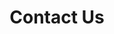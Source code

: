 ---
layout: en_article
id: 11
title: Contact Us
category: about us
pic: 
detail: <p><br>Contact us<br>Beijing Jiamo Technology Co., Ltd<br>Contact number：+86 186 1189 8868<br>Contact number：+86 185 0103 7265<br>Contact number：+86(0)10 8622 9818<br>Email：l.zhang@giamor-tech.com<br>Email：mabelzhang21@gmail.com<br>Address： Building 2, Daxidi Zone 2, Fengtai District, Beijing</p><p style="padding:300px 0 0 0"></p>
---